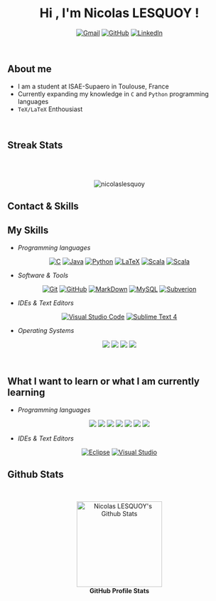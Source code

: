 <h1 align="center">Hi , I'm Nicolas LESQUOY !</h1>
<p align="center"><a href="mailto:nicolas.lesquoy@gmail.com"><img img src="https://img.shields.io/badge/gmail-%23EA4335.svg?style=for-the-badge&logo=gmail&logoColor=white" alt="Gmail"/></a> <a href="https://github.com/nicolaslesquoy"><img src="https://img.shields.io/badge/github-%23181717.svg?style=for-the-badge&logo=github&logoColor=white" alt="GitHub"/></a> <a href="https://www.linkedin.com/in/nicolaslesquoy/"><img src="https://img.shields.io/badge/linkedin-%230A66C2.svg?style=for-the-badge&logo=linkedin&logoColor=white" alt="LinkedIn"/></a></p>
<br>

## About me
- I am a student at ISAE-Supaero in Toulouse, France
- Currently expanding my knowledge in `C` and `Python` programming languages
- `TeX/LaTeX` Enthousiast
<br>
<!--This is [MY RESUME](https://drive.google.com/file/d/1ZjqmhLQk-unK32Uw2GVCB5iE2k_-pwBc/view?usp=sharing) (written in French).-->

## Streak Stats
<br>
<br>
<p align="center"><img src="https://github-readme-streak-stats.herokuapp.com/?user=nicolaslesquoy&theme=onedark" alt="nicolaslesquoy" /></p>


## Contact & Skills

## **My Skills**

- *Programming languages*

<p align="center"> 
    <a href="https://www.cprogramming.com/" target="_blank"><img alt="C" src="https://img.shields.io/badge/C%20-%232370ED.svg?style=for-the-badge&logo=c&logoColor=white"></a>
    <a href="https://www.java.com" target="_blank"><img alt="Java" src="https://img.shields.io/badge/Java-%23007396.svg?style=for-the-badge&logo=java&logoColor=white"></a>
    <a href="https://www.python.org" target="_blank"><img alt="Python" src="https://img.shields.io/badge/Python%20-%2314354C.svg?style=for-the-badge&logo=python&logoColor=white"></a>
    <a href="https://www.latex-project.org/" target="_blank"><img alt="LaTeX" src="https://img.shields.io/badge/latex-%23008080.svg?style=for-the-badge&logo=latex&logoColor=white"></a>
    <a href="https://www.scala-lang.org/" target="_blank"><img alt="Scala" src="https://img.shields.io/badge/scala-%23DC322F.svg?style=for-the-badge&logo=scala&logoColor=white"></a>
    <a href="https://www.scala-lang.org/" target="_blank"><img alt="Scala" src="https://img.shields.io/static/v1?style=for-the-badge&message=Racket&color=9F1D20&logo=Racket&logoColor=FFFFFF&label="></a>
</p>

- *Software & Tools*
 
<p align="center">
    <a href="#"><img alt="Git" src="https://img.shields.io/badge/Git%20-%23F05033.svg?style=for-the-badge&logo=git&logoColor=white"></a>
    <a href="#"><img alt="GitHub" src="https://img.shields.io/badge/github-%23181717.svg?style=for-the-badge&logo=github&logoColor=white"></a>
    <a href="#"><img alt="MarkDown" src="https://img.shields.io/badge/Markdown-000000?style=for-the-badge&logo=markdown&logoColor=white"></a>
    <a href="#"><img alt="MySQL" src="https://img.shields.io/badge/mysql-%2300f.svg?style=for-the-badge&logo=mysql&logoColor=white"></a>
    <a href="#"><img alt="Subverion" src="https://img.shields.io/static/v1?style=for-the-badge&message=Subversion&color=809CC9&logo=Subversion&logoColor=FFFFFF&label="></a>
</p>

- *IDEs & Text Editors*
 
<p align="center">
    <a href="#"><img alt="Visual Studio Code" src="https://img.shields.io/badge/Visual%20Studio%20Code-0078d7.svg?style=for-the-badge&logo=visual-studio-code&logoColor=white"></a>
    <a href="#"><img alt="Sublime Text 4" src="https://img.shields.io/badge/sublime_text-%23575757.svg?style=for-the-badge&logo=sublime-text&logoColor=importan)" /></a>
</p>

- *Operating Systems*
 
<p align="center">
    <a href="#"><img src="https://img.shields.io/badge/Windows-0078D6?style=for-the-badge&logo=windows&logoColor=white"></a>  
    <a href="#"><img src="https://img.shields.io/badge/Linux-FCC624?style=for-the-badge&logo=linux&logoColor=black"></a>
    <a href="#"><img src="https://img.shields.io/badge/Ubuntu-E95420?style=for-the-badge&logo=ubuntu&logoColor=white"></a>
    <a href="#"><img src="https://img.shields.io/badge/Arch_Linux-1793D1?style=for-the-badge&logo=arch-linux&logoColor=white"/></a>	 
</p>
<br/>

## **What I want to learn or what I am currently learning**

- *Programming languages*
<p align="center">
    <a href="#"><img src="https://img.shields.io/badge/Fortran-%23734F96.svg?style=for-the-badge&logo=fortran&logoColor=white"></a>
    <a href="#"><img src="https://img.shields.io/badge/-Julia-9558B2?style=for-the-badge&logo=julia&logoColor=white"></a>
    <a href="#"><img src="https://img.shields.io/badge/lua-%232C2D72.svg?style=for-the-badge&logo=lua&logoColor=white"/></a>	
    <a href="#"><img src="https://img.shields.io/badge/PowerShell-%235391FE.svg?style=for-the-badge&logo=powershell&logoColor=white"></a>
    <a href="#"><img src="https://img.shields.io/static/v1?style=for-the-badge&message=GNU+Bash&color=4EAA25&logo=GNU+Bash&logoColor=FFFFFF&label="></a>
    <a href="#"><img src="https://img.shields.io/badge/c++-%2300599C.svg?style=for-the-badge&logo=c%2B%2B&logoColor=white"></a>
    <a href="#"><img src="https://img.shields.io/badge/javascript-%23323330.svg?style=for-the-badge&logo=javascript&logoColor=%23F7DF1"></a>
</p>

- *IDEs & Text Editors*
<p align="center">
    <a href="#"><img alt="Eclipse" src="https://img.shields.io/badge/eclipse%20ide-%232C2255.svg?&style=for-the-badge&logo=eclipse%20ide&logoColor=white" /></a>
    <a href="#"><img alt="Visual Studio" src="https://img.shields.io/badge/Visual%20Studio-5C2D91.svg?style=for-the-badge&logo=visual-studio&logoColor=white" /></a>
</p>


## **Github Stats**
<br>

  <p align="center">
    <a href="https://github.com/nicolaslesquoy/github-readme-stats"><img alt="Nicolas LESQUOY's Github Stats" src="https://github-readme-stats.vercel.app/api?username=nicolaslesquoy&show_icons=true&count_private=true&theme=onedark" height="192px"/></a>
    <br>
    <b> GitHub Profile Stats</b>
    </br>
  </p>

<br/>
